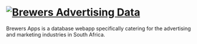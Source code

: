 # [![Brewers Advertising Data](http://brewers.co.za/images/logo-xl.png)](http://brewers.co.za)

Brewers Apps is a database webapp specifically catering for the advertising and marketing industries in South Africa.
